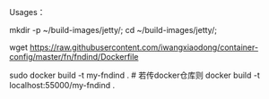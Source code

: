 Usages：

mkdir -p ~/build-images/jetty/; cd ~/build-images/jetty/;

wget https://raw.githubusercontent.com/iwangxiaodong/container-config/master/fn/fndind/Dockerfile

sudo docker build -t my-fndind . # 若传docker仓库则 docker build -t localhost:55000/my-fndind .
